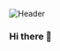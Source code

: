 ![Header](https://i.pinimg.com/originals/82/4b/87/824b877bf4c731e3fcc13a8881c3e982.jpg)

### Hi there 👋

<!--
**AnjaliSuman3011/AnjaliSuman3011** is a ✨ _special_ ✨ repository because its `README.md` (this file) appears on your GitHub profile.

Here are some ideas to get you started:

- 🔭 I’m currently working on ...
- 🌱 I’m currently learning ...
- 👯 I’m looking to collaborate on ...
- 🤔 I’m looking for help with ...
- 💬 Ask me about ...
- 📫 How to reach me: ...
- 😄 Pronouns: ...
- ⚡ Fun fact: ...
-->

